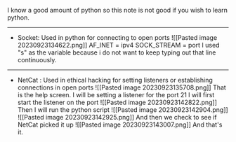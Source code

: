 I know a good amount of python so this note is not good if you wish to learn python.

---

- Socket: Used in python for connecting to open ports
	 ![[Pasted image 20230923134622.png]]
	 AF_INET = ipv4
	 SOCK_STREAM = port
	I used "s" as the variable because i do not want to keep typing out that line continuously.

---

- NetCat : Used in ethical hacking for setting listeners or establishing connections in open ports
	![[Pasted image 20230923135708.png]]
	That is the help screen.
	I will be setting a listener for the port 21
	I will first start the listener on the port
	![[Pasted image 20230923142822.png]]
	Then I will run the python script
	![[Pasted image 20230923142904.png]]
	![[Pasted image 20230923142925.png]]
	And then we check to see if NetCat picked it up
	![[Pasted image 20230923143007.png]]
	And that's it.